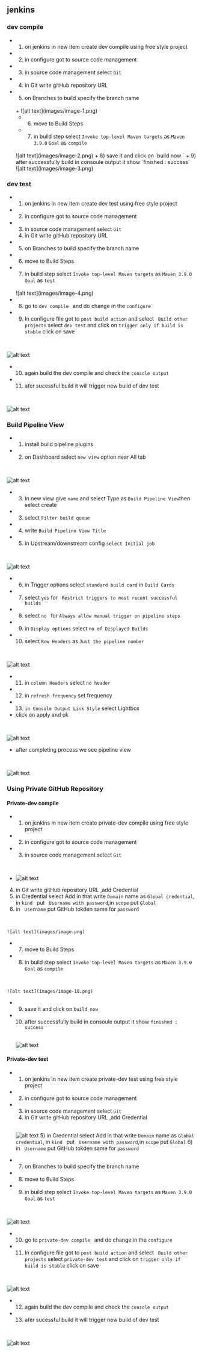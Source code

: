 ## jenkins

### dev compile

+ 1) on jenkins in new item create dev compile using free style project
+ 2) in configure got to source code management
+ 3) in source code management select `Git` 
+ 4) in Git write gitHub repository URL
+ 5) on Branches to build specify the branch name
  <br>
  + ![alt text](images/image-1.png)

  + 6) move to Build Steps
  + 7) in build step select `Invoke top-level Maven targets` as `Maven 3.9.0` `Goal` as `compile`
  <br>
   ![alt text](images/image-2.png)
  + 8) save it and  click on `build now ` 
  + 9) after successfully build  in consoule output it show `finished : success`
  <br>
  ![alt text](images/image-3.png)

### dev test

+ 1) on jenkins in new item create dev test using free style project
+ 2) in configure got to source code management
+ 3) in source code management select `Git` 
  4) in Git write gitHub repository URL 
+ 5) on Branches to build specify the branch name
+ 6) move to Build Steps
+ 7) in build step select `Invoke top-level Maven targets` as `Maven 3.9.0` `Goal` as `test`
  <br>
  ![alt text](images/image-4.png)
+ 8) go to `dev compile `  and do change in the `configure` 
+ 9) In configure file got to `post build action`  and select ` Build other projects` select `dev test` and click on `trigger only if build is stable` click on save
<br>
  
  ![alt text](images/image-5.png)
  
+ 10) again build the dev compile and check the `console output`
+ 11) afer sucessful build it will trigger new build of dev test
<br>

![alt text](images/image-6.png)


### Build Pipeline View

+ 1) install build pipeline plugins
+ 2) on Dashboard select `new view` option near All tab
<br>
 
  ![alt text](images/image-7.png)

+ 3) In new view give `name` and select Type as `Build Pipeline View`then select create
+ 3) select `Filter build queue`
+ 4) write `Build Pipeline View Title`  
+ 5) in Upstream/downstream config  `select Initial job` 
<br>

 ![alt text](images/image-8.png)

+ 6) in Trigger options select `standard build card` in `Build Cards`
+ 7) select `yes`  for ` Restrict triggers to most recent successful builds`
+ 8) select `no ` for `Always allow manual trigger on pipeline steps`
+ 9) in `Display options` select `no of Displayed Builds`
+ 10) select `Row Headers` as `Just the pipeline number`
<br>

  ![alt text](images/image-9.png)

+ 11) in `column Headers` select `no header`
+ 12) in `refresh frequency` set frequency
+ 13) `in Console Output Link Style` select Lightbox
+ click on apply and ok
<br>

 ![alt text](images/image-10.png)

 + after completing process we see pipeline view
 <br>

  ![alt text](images/image-11.png)



### Using Private GitHub Repository

#### Private-dev compile

+ 1) on jenkins in new item create private-dev compile using free style project
+ 2) in configure got to source code management
+ 3) in source code management select `Git` 
 <br>
 
  + ![alt text](images/image-12.png)
  4) in Git write gitHub repository URL ,add Credential
  5) in Credential select Add in that write `Domain` name as `Global credential`, in `kind ` put ` Username with password`,in `scope` put `Global`
  6) in ` Username` put GitHub tokden same for `password` 
  <br>

    ![alt text](images/image.png)
 + 7) move to Build Steps
 + 8) in build step select `Invoke top-level Maven targets` as `Maven 3.9.0` `Goal` as `compile`
  <br>
   
    ![alt text](images/image-18.png)
+ 9) save it and  click on `build now ` 
+ 10) after successfully build  in consoule output it show `finished : success`
  <br>

  ![alt text](images/image-13.png)

#### Private-dev test

+ 1) on jenkins in new item create private-dev test using free style project
+ 2) in configure got to source code management
+ 3) in source code management select `Git` 
  4) in Git write gitHub repository URL ,add Credential
  <br>

   ![alt text](images/image-14.png)
  5) in Credential select Add in that write `Domain` name as `Global credential`, in `kind ` put ` Username with password`,in `scope` put `Global`
  6) in ` Username` put GitHub tokden same for `password` 
+ 7) on Branches to build specify the branch name
+ 8) move to Build Steps
+ 9) in build step select `Invoke top-level Maven targets` as `Maven 3.9.0` `Goal` as `test`
<br>

![alt text](images/image-15.png)  

+ 10) go to `private-dev compile `  and do change in the `configure` 
+ 11) In configure file got to `post build action`  and select ` Build other projects` select `private-dev test` and click on `trigger only if build is stable` click on save
<br>

![alt text](images/image-16.png)
+ 12) again build the dev compile and check the `console output`
+ 13) afer sucessful build it will trigger new build of dev test
<br>

![alt text](images/image-17.png)
